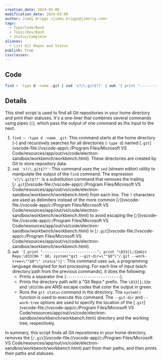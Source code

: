 ```yaml
---
creation_date: 2024-03-08
modification_date: 2024-03-08
author: Jimmy Briggs <jimmy.briggs@jimbrig.com>
tags:
  - Type/Code/Bash
  - Topic/Dev/Bash
  - Status/Complete
aliases:
  - List Git Repos and Status
publish: true
cssclasses:
---
```


## Code

```bash
find ~ -type d -name .git | sed 's?/\.git$??' | awk '{ print "-------------------------"; print "\033[1;32mGit Repo:\033[0m " $0; system("git --git-dir=\""$0"\"/.git --work-tree=\""$0"\" status")}'
```

## Details

This shell script is used to find all Git repositories in your home directory and print their statuses. It's a one-liner that combines several commands using pipes (`|`), which pass the output of one command as the input to the next.

1.  `find ~ -type d -name .git`: This command starts at the home directory (`~`) and recursively searches for all directories (`-type d`) named [`.git`](vscode-file://vscode-app/c:/Program Files/Microsoft VS Code/resources/app/out/vs/code/electron-sandbox/workbench/workbench.html). These directories are created by Git to store repository data.
2.  `sed 's?/\.git$??'`: This command uses the `sed` (stream editor) utility to manipulate the output of the `find` command. The expression `'s?/\.git$??'` is a substitution command that removes the trailing [`/.git`](vscode-file://vscode-app/c:/Program Files/Microsoft VS Code/resources/app/out/vs/code/electron-sandbox/workbench/workbench.html) from each line. The `?` characters are used as delimiters instead of the more common [`/`](vscode-file://vscode-app/c:/Program Files/Microsoft VS Code/resources/app/out/vs/code/electron-sandbox/workbench/workbench.html) to avoid escaping the [`/`](vscode-file://vscode-app/c:/Program Files/Microsoft VS Code/resources/app/out/vs/code/electron-sandbox/workbench/workbench.html) in [`/.git`](vscode-file://vscode-app/c:/Program Files/Microsoft VS Code/resources/app/out/vs/code/electron-sandbox/workbench/workbench.html).
3.  `awk '{ print "-------------------------"; print "\033[1;32mGit Repo:\033[0m " $0; system("git --git-dir=\""$0"\"/.git --work-tree=\""$0"\" status")}'`: This command uses `awk`, a programming language designed for text processing. For each line of input (each directory path from the previous commands), it does the following:
    -   Prints a separator line (`-------------------------`).
    -   Prints the directory path with a "Git Repo:" prefix. The `\033[1;32m` and `\033[0m` are ANSI escape codes that color the output in green.
    -   Runs the `git status` command in the directory. The `system()` function is used to execute this command. The `--git-dir` and `--work-tree` options are used to specify the location of the [`.git`](vscode-file://vscode-app/c:/Program Files/Microsoft VS Code/resources/app/out/vs/code/electron-sandbox/workbench/workbench.html) directory and the working tree, respectively.

In summary, this script finds all Git repositories in your home directory, removes the [`/.git`](vscode-file://vscode-app/c:/Program Files/Microsoft VS Code/resources/app/out/vs/code/electron-sandbox/workbench/workbench.html) part from their paths, and then prints their paths and statuses.
